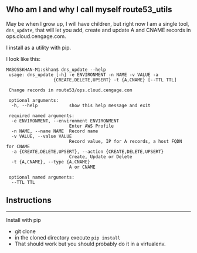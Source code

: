 ## Who am I and why I call myself route53_utils


May be when I grow up, I will have children, but right now I am a single tool, ```dns_update```, that will let you add, create and update A and CNAME records in ops.cloud.cengage.com.

I install as a utility with pip.

I look like this:

~~~~
MABOSSKHAN-M1:skhan$ dns_update --help
 usage: dns_update [-h] -e ENVIRONMENT -n NAME -v VALUE -a
                  {CREATE,DELETE,UPSERT} -t {A,CNAME} [--TTL TTL]

 Change records in route53/ops.cloud.cengage.com

 optional arguments:
  -h, --help            show this help message and exit

 required named arguments:
  -e ENVIRONMENT, --environment ENVIRONMENT
                        Enter AWS Profile
  -n NAME, --name NAME  Record name
  -v VALUE, --value VALUE
                        Record value, IP for A records, a host FQDN for CNAME
  -a {CREATE,DELETE,UPSERT}, --action {CREATE,DELETE,UPSERT}
                        Create, Update or Delete
  -t {A,CNAME}, --type {A,CNAME}
                        A or CNAME

 optional named arguments:
  --TTL TTL
  ~~~~

## Instructions
____________

Install with pip

- git clone
- in the cloned directory execute ```pip install```
- That should work but you should probably do it in a virtualenv.